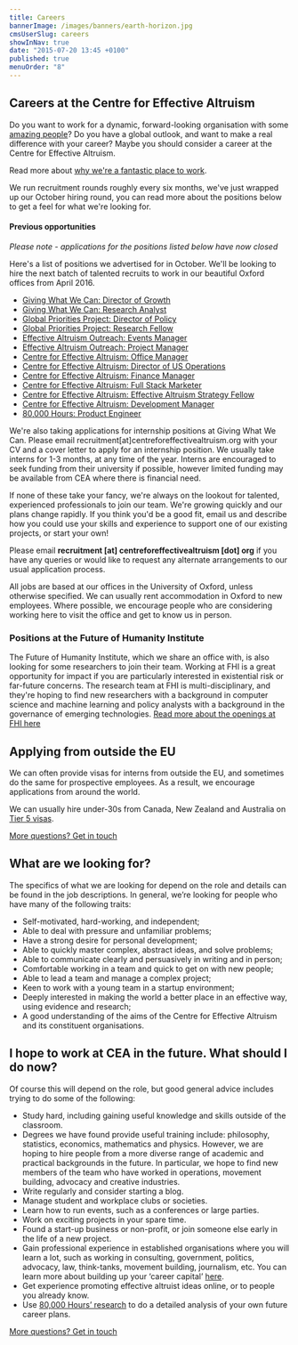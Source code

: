 ```yaml
---
title: Careers
bannerImage: /images/banners/earth-horizon.jpg
cmsUserSlug: careers
showInNav: true
date: "2015-07-20 13:45 +0100"
published: true
menuOrder: "8"
---
```


## Careers at the Centre for Effective Altruism

Do you want to work for a dynamic, forward-looking organisation with some [amazing people](/team)? Do you have a global outlook, and want to make a real difference with your career? Maybe you should consider a career at the Centre for Effective Altruism.

Read more about [why we're a fantastic place to work](/careers/why-work-with-us/).

We run recruitment rounds roughly every six months, we've just wrapped up our October hiring round, you can read more about the positions below to get a feel for what we're looking for. 

#### Previous opportunities

*Please note - applications for the positions listed below have now closed*

Here's a list of positions we advertised for in October. We'll be looking to hire the next batch of talented recruits to work in our beautiful Oxford offices from April 2016.

<ul>
	<li><a class="gwwc" href="/careers/giving-what-we-can-director-of-growth">Giving What We Can: Director of Growth</a></li>
	<li><a class="gwwc" href="/careers/giving-what-we-can-research-analyst">Giving What We Can: Research Analyst</a></li>
	<li><a class="gpp" href="/careers/global-priorities-project-director-of-policy">Global Priorities Project: Director of Policy</a></li>
	<li><a class="gpp" href="/careers/global-priorities-project-research-fellow">Global Priorities Project: Research Fellow</a></li>
	<li><a class="eao" href="/careers/effective-altruism-outreach-event-manager">Effective Altruism Outreach: Events Manager</a></li>
	<li><a class="eao" href="/careers/effective-altruism-outreach-project-manager">Effective Altruism Outreach: Project Manager</a></li>
	<li><a class="cea" href="/careers/central-team-office-manager">Centre for Effective Altruism: Office Manager</a></li>
	<li><a class="cea" href="/careers/central-team-director-of-us-operations">Centre for Effective Altruism: Director of US Operations</a></li>
	<li><a class="cea" href="/careers/central-team-finance-manager">Centre for Effective Altruism: Finance Manager</a></li>
	<li><a class="cea" href="/careers/central-team-full-stack-marketer">Centre for Effective Altruism: Full Stack Marketer</a></li>
	<li><a class="cea" href="/careers/effective-altruism-strategy-fellow">Centre for Effective Altruism: Effective Altruism Strategy Fellow</a></li>
	<li><a class="cea" href="/careers/development-manager">Centre for Effective Altruism: Development Manager</a></li>
	<li><a class="80k" href="/careers/80-000-hours-product-engineer">80,000 Hours: Product Engineer</a></li>
</ul>

We're also taking applications for internship positions at Giving What We Can. Please email recruitment[at]centreforeffectivealtruism.org with your CV and a cover letter to apply for an internship position. We usually take interns for 1-3 months, at any time of the year. Interns are encouraged to seek funding from their university if possible, however limited funding may be available from CEA where there is financial need.

If none of these take your fancy, we're always on the lookout for talented, experienced professionals to join our team. We're growing quickly and our plans change rapidly. If you think you'd be a good fit, email us and describe how you could use your skills and experience to support one of our existing projects, or start your own!

Please email **recruitment&nbsp;[at]&nbsp;centreforeffectivealtruism&nbsp;[dot]&nbsp;org** if you have any queries or would like to request any alternate arrangements to our usual application process. 

All jobs are based at our offices in the University of Oxford, unless otherwise specified. We can usually rent accommodation in Oxford to new employees. Where possible, we encourage people who are considering working here to visit the office and get to know us in person.

### Positions at the Future of Humanity Institute
The Future of Humanity Institute, which we share an office with, is also looking for some researchers to join their team. Working at FHI is a great opportunity for impact if you are particularly interested in existential risk or far-future concerns. The research team at FHI is multi-disciplinary, and they're hoping to find new researchers with a background in computer science and machine learning and policy analysts with a background in the governance of emerging technologies. [Read more about the openings at FHI here](http://www.fhi.ox.ac.uk/vacancies/)

## Applying from outside the EU

We can often provide visas for interns from outside the EU, and sometimes do the same for prospective employees. As a result, we encourage applications from around the world.

We can usually hire under-30s from Canada, New Zealand and Australia on [Tier 5 visas](https://www.gov.uk/tier-5-youth-mobility/overview).

<p class="center"><a href="/contact" class="btn btn-primary">More questions? Get in touch <i class="fa fa-at"></i> <i class="fa fa-phone"></i> <i class="fa fa-envelope"></i></a></p>

## What are we looking for?

The specifics of what we are looking for depend on the role and details can be found in the job descriptions. In general, we’re looking for people who have many of the following traits:

*   Self-motivated, hard-working, and independent;
*   Able to deal with pressure and unfamiliar problems;
*   Have a strong desire for personal development;
*   Able to quickly master complex, abstract ideas, and solve problems;
*   Able to communicate clearly and persuasively in writing and in person;
*   Comfortable working in a team and quick to get on with new people;
*   Able to lead a team and manage a complex project;
*   Keen to work with a young team in a startup environment;
*   Deeply interested in making the world a better place in an effective way, using evidence and research;
*   A good understanding of the aims of the Centre for Effective Altruism and its constituent organisations.

## I hope to work at CEA in the future. What should I do now?

Of course this will depend on the role, but good general advice includes trying to do some of the following:

*   Study hard, including gaining useful knowledge and skills outside of the classroom.
*   Degrees we have found provide useful training include: philosophy, statistics, economics, mathematics and physics. However, we are hoping to hire people from a more diverse range of academic and practical backgrounds in the future. In particular, we hope to find new members of the team who have worked in operations, movement building, advocacy and creative industries.
*   Write regularly and consider starting a blog.
*   Manage student and workplace clubs or societies.
*   Learn how to run events, such as a conferences or large parties.
*   Work on exciting projects in your spare time.
*   Found a start-up business or non-profit, or join someone else early in the life of a new project.
*   Gain professional experience in established organisations where you will learn a lot, such as working in consulting, government, politics, advocacy, law, think-tanks, movement building, journalism, etc. You can learn more about building up your ‘career capital’ [here](https://80000hours.org/career-guide/).
*   Get experience promoting effective altruist ideas online, or to people you already know.
*   Use [80,000 Hours’ research](https://80000hours.org/) to do a detailed analysis of your own future career plans.

<p class="center"><a href="/contact" class="btn btn-primary">More questions? Get in touch <i class="fa fa-at"></i> <i class="fa fa-phone"></i> <i class="fa fa-envelope"></i></a></p>
